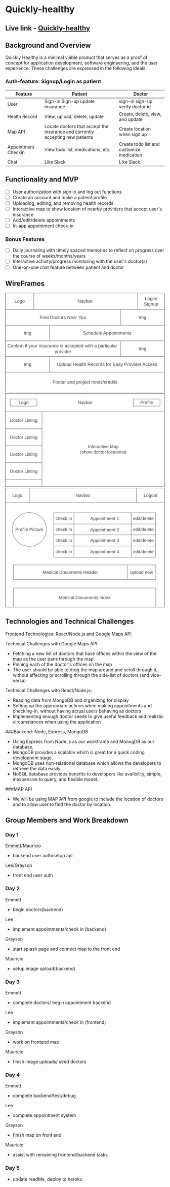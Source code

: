 # Quickly-healthy
## Live link - [Quickly-healthy](https://quickly-healthy.herokuapp.com/#/)
## Background and Overview
Quickly Healthy is a minimal viable product that serves as a proof of concept for 
application development, software engineering, and the user experience. These 
challenges are expressed in the following ideals:

### Auth-feature: Signup/Login as patient

| Feature       | Patient                                                                       | Doctor                           |
|---------------|-------------------------------------------------------------------------------|----------------------------------|
| User          | Sign-in Sign-up update insurance                                              | sign-in sign-up verify doctor id |
| Health Record | View, upload, delete, update                                                  | Create, delete, view, and update |
| Map API       | Locate doctors that accept the insurance and currently accepting new patients | Create location when sign up     |
| Appointment Checkin | View todo list, medications, etc. | Create todo list and customize medication | 
| Chat | Like Slack | Like Slack |

## Functionality and MVP

- [ ] User authorization with sign in and log out functions
- [ ] Create an account and make a patient profile
- [ ] Uploading, editing, and removing health records
- [ ] Interactive map to show location of nearby providers that accept user's insurance
- [ ] Add/edit/delete appointments
- [ ] In-app appointment check-in

### Bonus Features

- [ ] Daily journaling with timely spaced memories to reflect on progress over the course of weeks/months/years
- [ ] Interactive activity/progress monitoring with the user's dcotor(s)
- [ ] One-on-one chat feature between patient and doctor

## WireFrames

![alt text](https://github.com/lyhourlay1/Quickly-healthy/blob/main/assets/wireframes/splash.jpg?raw=true)
![alt text](https://github.com/lyhourlay1/Quickly-healthy/blob/main/assets/wireframes/home.jpg?raw=true)
![alt text](https://github.com/lyhourlay1/Quickly-healthy/blob/main/assets/wireframes/profile_page.jpg?raw=true)

## Technologies and Technical Challenges

Frontend Technologies: React/Node.js and Google Maps API

Technical Challenges with Google Maps API:

* Fetching a new list of doctors that have offices within the view of the map as the user pans through the map
* Pinning each of the doctor's offices on the map
* The user should be able to drag the map around and scroll through it, without affecting or scrolling through the side-list of doctors (and vice-versa)

Technical Challenges with React/Node.js:

* Reading data from MongoDB and organizing for display
* Setting up the appropriate actions when making appointments and checking-in, without having actual users behaving as doctors
* Implementing enough doctor seeds to give useful feedback and realistic circumstances when using the application

###Backend: Node, Express, MongoDB

* Using Express from Node.js as our workframe and MonogDB as our database.
* MongoDB provides a scalable which is great for a quick coding developnent stage.
* MongoDB uses non-relational database which allows the developers to retrieve the 
data easily.
* NoSQL database provides benefits to developers like availbility, simple,
inexpensive to query, and flexible model. 

###MAP API

* We will be using MAP API from google to include the location of doctors and to
allow user to find the doctor by location. 



## Group Members and Work Breakdown
### Day 1
Emmett/Mauricio
* backend user auth/setup api

Lee/Grayson
* front end user auth

### Day 2
Emmett
* begin doctors(backend)

Lee
* implement appointments/check in (backend)

Grayson
* start splash page and connect map to the front end

Mauricio
* setup image upload(backend)
### Day 3
Emmett
* complete doctors/ begin appointment backend

Lee
* implement appointments/check in (frontend)

Grayson
* work on frontend map

Mauricio
* finish image uploads/ seed doctors
### Day 4
Emmett
* complete backend/test/debug

Lee
* complete appointment system

Grayson
* finish map on front end

Mauricio
* assist with remaining frontend/backend tasks
### Day 5
* update readMe, deploy to heroku
